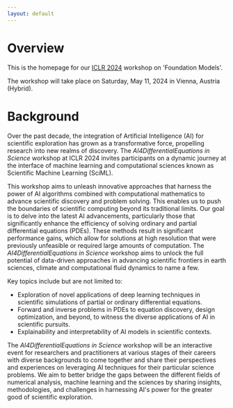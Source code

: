 ```yaml
---
layout: default
---
```


# Overview

This is the homepage for our [ICLR 2024](https://iclr.cc/) workshop on 'Foundation Models'.

The workshop will take place on Saturday, May 11, 2024 in Vienna, Austria (Hybrid).

# Background

Over the past decade, the integration of Artificial Intelligence (AI) for scientific exploration has grown as a transformative force, propelling research into new realms of discovery. The *AI4DifferentialEquations in Science* workshop at ICLR 2024 invites participants on a dynamic journey at the interface of machine learning and computational sciences known as Scientific Machine Learning (SciML).

This workshop aims to unleash innovative approaches that harness the power of AI algorithms combined with computational mathematics to advance scientific discovery and problem solving. This enables us to push the boundaries of scientific computing beyond its traditional limits. Our goal is to delve into the latest AI advancements, particularly those that significantly enhance the efficiency of solving ordinary and partial differential equations (PDEs). These methods result in significant performance gains, which allow for solutions at high resolution that were previously unfeasible or required large amounts of computation. The *AI4DifferentialEquations in Science* workshop aims to unlock the full potential of data-driven approaches in advancing scientific frontiers in earth sciences, climate and computational fluid dynamics to name a few.

Key topics include but are not limited to:
- Exploration of novel applications of deep learning techniques in scientific simulations of partial or ordinary differential equations.
- Forward and inverse problems in PDEs to equation discovery, design optimization, and beyond, to witness the diverse applications of AI in scientific pursuits. 
- Explainability and interpretability of AI models in scientific contexts.

The *AI4DifferentialEquations in Science* workshop will be an interactive event for researchers and practitioners at various stages of their careers with diverse backgrounds to come together and share their perspectives and experiences on leveraging AI techniques for their particular science problems. We aim to better bridge the gaps between the different fields of numerical analysis, machine learning and the sciences by sharing insights, methodologies, and challenges in harnessing AI's power for the greater good of scientific exploration.
